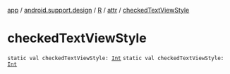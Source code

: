 [app](../../../index.md) / [android.support.design](../../index.md) / [R](../index.md) / [attr](index.md) / [checkedTextViewStyle](.)

# checkedTextViewStyle

`static val checkedTextViewStyle: `[`Int`](https://kotlinlang.org/api/latest/jvm/stdlib/kotlin/-int/index.html)
`static val checkedTextViewStyle: `[`Int`](https://kotlinlang.org/api/latest/jvm/stdlib/kotlin/-int/index.html)